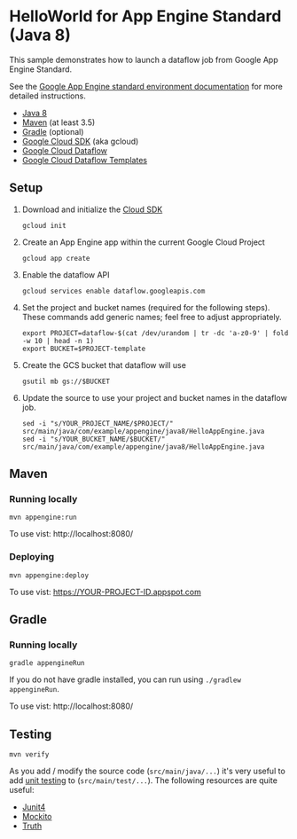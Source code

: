 HelloWorld for App Engine Standard (Java 8)
============================

This sample demonstrates how to launch a dataflow job from Google App Engine
Standard.

See the [Google App Engine standard environment documentation][ae-docs] for more
detailed instructions.

[ae-docs]: https://cloud.google.com/appengine/docs/java/


* [Java 8](http://www.oracle.com/technetwork/java/javase/downloads/index.html)
* [Maven](https://maven.apache.org/download.cgi) (at least 3.5)
* [Gradle](https://gradle.org/gradle-download/) (optional)
* [Google Cloud SDK](https://cloud.google.com/sdk/) (aka gcloud)
* [Google Cloud Dataflow](https://cloud.google.com/dataflow/docs/)
* [Google Cloud Dataflow Templates](https://cloud.google.com/dataflow/docs/templates/overview)

## Setup

1. Download and initialize the [Cloud SDK](https://cloud.google.com/sdk/)

    ```
    gcloud init
    ```

1. Create an App Engine app within the current Google Cloud Project

    ```
    gcloud app create
    ```

1. Enable the dataflow API

    ```
    gcloud services enable dataflow.googleapis.com
    ```

1. Set the project and bucket names (required for the following steps). These
   commands add generic names; feel free to adjust appropriately.

    ```
    export PROJECT=dataflow-$(cat /dev/urandom | tr -dc 'a-z0-9' | fold -w 10 | head -n 1)
    export BUCKET=$PROJECT-template
    ```

1. Create the GCS bucket that dataflow will use

    ```
    gsutil mb gs://$BUCKET
    ```

1. Update the source to use your project and bucket names in the dataflow job.

    ```
    sed -i "s/YOUR_PROJECT_NAME/$PROJECT/" src/main/java/com/example/appengine/java8/HelloAppEngine.java
    sed -i "s/YOUR_BUCKET_NAME/$BUCKET/" src/main/java/com/example/appengine/java8/HelloAppEngine.java
    ```

## Maven
### Running locally

    mvn appengine:run

To use vist: http://localhost:8080/

### Deploying

    mvn appengine:deploy

To use vist:  https://YOUR-PROJECT-ID.appspot.com

## Gradle
### Running locally

    gradle appengineRun

If you do not have gradle installed, you can run using `./gradlew appengineRun`.

To use vist: http://localhost:8080/

## Testing

    mvn verify

As you add / modify the source code (`src/main/java/...`) it's very useful to add [unit testing](https://cloud.google.com/appengine/docs/java/tools/localunittesting)
to (`src/main/test/...`).  The following resources are quite useful:

* [Junit4](http://junit.org/junit4/)
* [Mockito](http://mockito.org/)
* [Truth](http://google.github.io/truth/)
